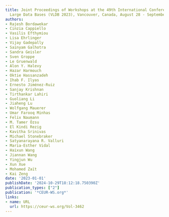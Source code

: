 ```yaml
---
title: Joint Proceedings of Workshops at the 49th International Conference on Very
  Large Data Bases (VLDB 2023), Vancouver, Canada, August 28 - September 1, 2023
authors:
- Rajesh Bordawekar
- Cinzia Cappiello
- Vasilis Efthymiou
- Lisa Ehrlinger
- Vijay Gadepally
- Sainyam Galhotra
- Sandra Geisler
- Sven Groppe
- Le Gruenwald
- Alon Y. Halevy
- Hazar Harmouch
- Oktie Hassanzadeh
- Ihab F. Ilyas
- Ernesto Jiménez-Ruiz
- Sanjay Krishnan
- Tirthankar Lahiri
- Guoliang Li
- Jiaheng Lu
- Wolfgang Mauerer
- Umar Farooq Minhas
- Felix Naumann
- M. Tamer Özsu
- El Kindi Rezig
- Kavitha Srinivas
- Michael Stonebraker
- Satyanarayana R. Valluri
- Maria-Esther Vidal
- Haixun Wang
- Jiannan Wang
- Yingjun Wu
- Xun Xue
- Mohamed Zaït
- Kai Zeng
date: '2023-01-01'
publishDate: '2024-10-29T18:12:18.750390Z'
publication_types: ["2"]
publication: '*CEUR-WS.org*'
links:
- name: URL
  url: https://ceur-ws.org/Vol-3462
---
```


